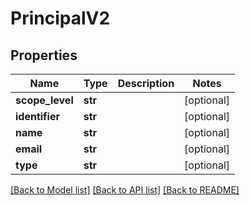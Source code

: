 # PrincipalV2

## Properties
Name | Type | Description | Notes
------------ | ------------- | ------------- | -------------
**scope_level** | **str** |  | [optional] 
**identifier** | **str** |  | [optional] 
**name** | **str** |  | [optional] 
**email** | **str** |  | [optional] 
**type** | **str** |  | [optional] 

[[Back to Model list]](../README.md#documentation-for-models) [[Back to API list]](../README.md#documentation-for-api-endpoints) [[Back to README]](../README.md)

